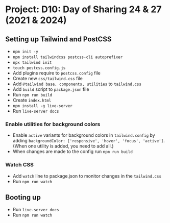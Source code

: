 # Project: D10: Day of Sharing 24 & 27 (2021 & 2024)


## Setting up Tailwind and PostCSS
- `npm init -y`
- `npm install tailwindcss postcss-cli autoprefixer`
- `npx tailwind init`
- `touch postcss.config.js`
- Add plugins require to `postcss.config` file
- Create new `css/tailwind.css` file
- Add `@tailwind base, components, utilities` to `tailwind.css`
- Add `build` script to `package.json` file
- Run `npm run build`
- Create `index.html`
- `npm install -g live-server`
- Run `live-server docs`

### Enable utilities for background colors

- Enable `active` variants for background colors in `tailwind.config` by adding `backgroundColor: ['responsive', 'hover', 'focus', 'active']`. (When one utility is added, you need to add all.)
- When changes are made to the config run `npm run build`

### Watch CSS

- Add `watch` line to package.json to monitor changes in the `tailwind.css`
- Run `npm run watch`


## Booting up

- Run `live-server docs`
- Run `npm run watch`